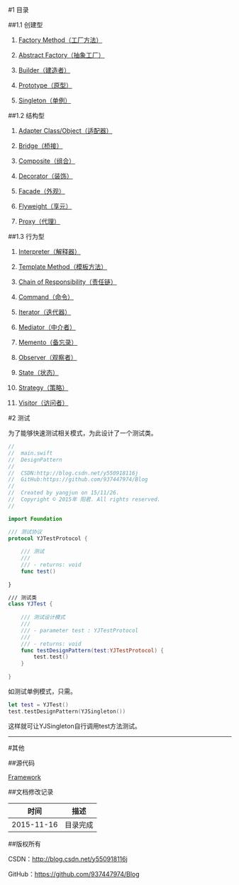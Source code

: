 #1 目录 

##1.1 创建型

1. [Factory Method（工厂方法）](https://github.com/937447974/Blog/blob/master/架构设计/23设计模式之工厂方法(FactoryMethod).md)

2. [Abstract Factory（抽象工厂）](https://github.com/937447974/Blog/blob/master/架构设计/23设计模式之抽象工厂(Abstract%20Factory).md)

3. [Builder（建造者）](https://github.com/937447974/Blog/blob/master/架构设计/23设计模式之建造者模式(Builder).md)

4. [Prototype（原型）](https://github.com/937447974/Blog/blob/master/架构设计/23设计模式之原型模式(Prototype).md)

5. [Singleton（单例）](https://github.com/937447974/Blog/blob/master/架构设计/23设计模式之单例模式(Singleton).md)

##1.2 结构型

1. [Adapter Class/Object（适配器）](https://github.com/937447974/Blog/blob/master/架构设计/23设计模式之适配器(Adapter).md)

2. [Bridge（桥接）](https://github.com/937447974/Blog/blob/master/架构设计/23设计模式之桥接模式(Bridge).md)

3. [Composite（组合）](https://github.com/937447974/Blog/blob/master/架构设计/23设计模式之组合模式(Composite).md)

4. [Decorator（装饰）](https://github.com/937447974/Blog/blob/master/架构设计/23设计模式之装饰模式(Decorator).md)

5. [Facade（外观）](https://github.com/937447974/Blog/blob/master/架构设计/23设计模式之外观模式(Facade).md)

6. [Flyweight（享元）](https://github.com/937447974/Blog/blob/master/架构设计/23设计模式之享元模式(Flyweight).md)

7. [Proxy（代理）](https://github.com/937447974/Blog/blob/master/架构设计/23设计模式之代理模式(Proxy).md)

##1.3 行为型

1. [Interpreter（解释器）](https://github.com/937447974/Blog/blob/master/架构设计/23设计模式之解释器模式(Interpreter).md)

2. [Template Method（模板方法）](https://github.com/937447974/Blog/blob/master/架构设计/23设计模式之模板方法(TemplateMethod).md)

3. [Chain of Responsibility（责任链）](https://github.com/937447974/Blog/blob/master/架构设计/23设计模式之责任链模式(COR).md)

4. [Command（命令）](https://github.com/937447974/Blog/blob/master/架构设计/23设计模式之命令模式(Command).md)

5. [Iterator（迭代器）](https://github.com/937447974/Blog/blob/master/架构设计/23设计模式之迭代器模式(Iterator).md)

6. [Mediator（中介者）](https://github.com/937447974/Blog/blob/master/架构设计/23设计模式之中介者模式(Mediator).md)

7. [Memento（备忘录）](https://github.com/937447974/Blog/blob/master/架构设计/23设计模式之备忘录模式(Memento).md)

8. [Observer（观察者）](https://github.com/937447974/Blog/blob/master/架构设计/23设计模式之观察者模式(Observer).md)

9. [State（状态）](https://github.com/937447974/Blog/blob/master/架构设计/23设计模式之状态模式(State).md)

10. [Strategy（策略）](https://github.com/937447974/Blog/blob/master/架构设计/23设计模式之工厂方法(FactoryMethod).md)

11. [Visitor（访问者）](https://github.com/937447974/Blog/blob/master/架构设计/23设计模式之工厂方法(FactoryMethod).md)

#2 测试

为了能够快速测试相关模式，为此设计了一个测试类。

```swift
//
//  main.swift
//  DesignPattern
//
//  CSDN:http://blog.csdn.net/y550918116j
//  GitHub:https://github.com/937447974/Blog
//
//  Created by yangjun on 15/11/26.
//  Copyright © 2015年 阳君. All rights reserved.
//

import Foundation

/// 测试协议
protocol YJTestProtocol {
    
    /// 测试
    ///
    /// - returns: void
    func test()
    
}

/// 测试类
class YJTest {
    
    /// 测试设计模式
    ///
    /// - parameter test : YJTestProtocol
    ///
    /// - returns: void
    func testDesignPattern(test:YJTestProtocol) {
        test.test()
    }
    
}
```

如测试单例模式，只需。

```swift
let test = YJTest()
test.testDesignPattern(YJSingleton())
```

这样就可让YJSingleton自行调用test方法测试。
&#160;

----------

#其他

##源代码

[Framework](https://github.com/937447974/Framework)

##文档修改记录

| 时间 | 描述 |
| ---- | ---- |
| 2015-11-16 | 目录完成 |

##版权所有

CSDN：http://blog.csdn.net/y550918116j

GitHub：https://github.com/937447974/Blog